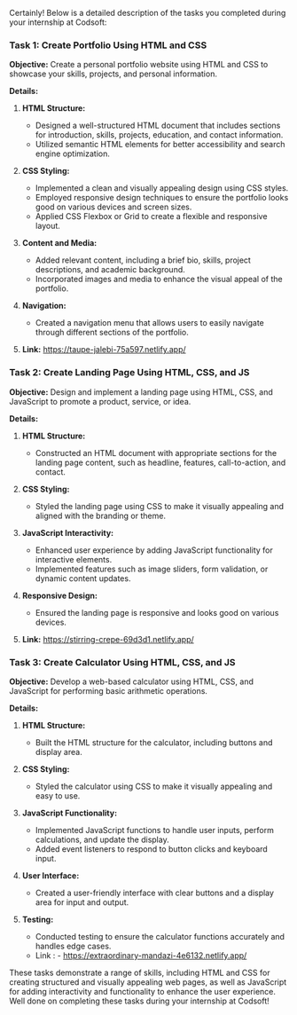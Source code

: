 Certainly! Below is a detailed description of the tasks you completed during your internship at Codsoft:

### Task 1: Create Portfolio Using HTML and CSS

**Objective:**
Create a personal portfolio website using HTML and CSS to showcase your skills, projects, and personal information.

**Details:**
1. **HTML Structure:**
   - Designed a well-structured HTML document that includes sections for introduction, skills, projects, education, and contact information.
   - Utilized semantic HTML elements for better accessibility and search engine optimization.

2. **CSS Styling:**
   - Implemented a clean and visually appealing design using CSS styles.
   - Employed responsive design techniques to ensure the portfolio looks good on various devices and screen sizes.
   - Applied CSS Flexbox or Grid to create a flexible and responsive layout.

3. **Content and Media:**
   - Added relevant content, including a brief bio, skills, project descriptions, and academic background.
   - Incorporated images and media to enhance the visual appeal of the portfolio.

4. **Navigation:**
   - Created a navigation menu that allows users to easily navigate through different sections of the portfolio.
  
5. **Link:** https://taupe-jalebi-75a597.netlify.app/

### Task 2: Create Landing Page Using HTML, CSS, and JS

**Objective:**
Design and implement a landing page using HTML, CSS, and JavaScript to promote a product, service, or idea.

**Details:**
1. **HTML Structure:**
   - Constructed an HTML document with appropriate sections for the landing page content, such as headline, features, call-to-action, and contact.

2. **CSS Styling:**
   - Styled the landing page using CSS to make it visually appealing and aligned with the branding or theme.

3. **JavaScript Interactivity:**
   - Enhanced user experience by adding JavaScript functionality for interactive elements.
   - Implemented features such as image sliders, form validation, or dynamic content updates.

4. **Responsive Design:**
   - Ensured the landing page is responsive and looks good on various devices.

  
5. **Link:** https://stirring-crepe-69d3d1.netlify.app/

### Task 3: Create Calculator Using HTML, CSS, and JS

**Objective:**
Develop a web-based calculator using HTML, CSS, and JavaScript for performing basic arithmetic operations.

**Details:**
1. **HTML Structure:**
   - Built the HTML structure for the calculator, including buttons and display area.

2. **CSS Styling:**
   - Styled the calculator using CSS to make it visually appealing and easy to use.

3. **JavaScript Functionality:**
   - Implemented JavaScript functions to handle user inputs, perform calculations, and update the display.
   - Added event listeners to respond to button clicks and keyboard input.

4. **User Interface:**
   - Created a user-friendly interface with clear buttons and a display area for input and output.

5. **Testing:**
   - Conducted testing to ensure the calculator functions accurately and handles edge cases.
   - Link : - https://extraordinary-mandazi-4e6132.netlify.app/

These tasks demonstrate a range of skills, including HTML and CSS for creating structured and visually appealing web pages, as well as JavaScript for adding interactivity and functionality to enhance the user experience. Well done on completing these tasks during your internship at Codsoft!
